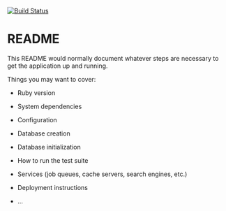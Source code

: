 [![Build Status](https://travis-ci.org/frolmr/spa_backend.svg?branch=master)](https://travis-ci.org/frolmr/spa_backend)

# README

This README would normally document whatever steps are necessary to get the
application up and running.

Things you may want to cover:

* Ruby version

* System dependencies

* Configuration

* Database creation

* Database initialization

* How to run the test suite

* Services (job queues, cache servers, search engines, etc.)

* Deployment instructions

* ...
